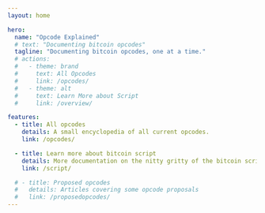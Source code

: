 ```yaml
---
layout: home

hero:
  name: "Opcode Explained"
  # text: "Documenting bitcoin opcodes"
  tagline: "Documenting bitcoin opcodes, one at a time."
  # actions:
  #   - theme: brand
  #     text: All Opcodes
  #     link: /opcodes/
  #   - theme: alt
  #     text: Learn More about Script
  #     link: /overview/

features:
  - title: All opcodes
    details: A small encyclopedia of all current opcodes.
    link: /opcodes/

  - title: Learn more about bitcoin script
    details: More documentation on the nitty gritty of the bitcoin scripting language.
    link: /script/

  # - title: Proposed opcodes
  #   details: Articles covering some opcode proposals
  #   link: /proposedopcodes/ 
---
```

